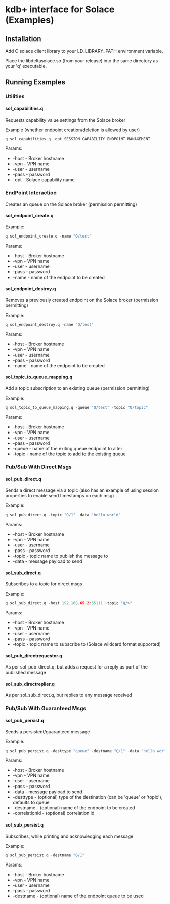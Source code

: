 # kdb+ interface for Solace (Examples)

## Installation

Add C solace client library to your LD_LIBRARY_PATH environment variable.

Place the libdeltasolace.so (from your release) into the same directory as your 'q' executable.

## Running Examples

### Utilities

#### sol_capabilities.q

Requests capability value settings from the Solace broker 

Example (whether endpoint creation/deletion is allowed by user) 

```C
q sol_capabilities.q -opt SESSION_CAPABILITY_ENDPOINT_MANAGEMENT
```

Params:

- -host - Broker hostname
- -vpn - VPN name
- -user - username
- -pass - password
- -opt - Solace capability name 

### EndPoint Interaction

Creates an queue on the Solace broker (permission permitting)

#### sol_endpoint_create.q

Example: 

```C
q sol_endpoint_create.q -name "Q/test" 
```

Params:

- -host - Broker hostname
- -vpn - VPN name
- -user - username
- -pass - password
- -name - name of the endpoint to be created

#### sol_endpoint_destroy.q

Removes a previously created endpoint on the Solace broker (permission permitting)

Example: 

```C
q sol_endpoint_destroy.q -name "Q/test"
```

Params:

- -host - Broker hostname
- -vpn - VPN name
- -user - username
- -pass - password
- -name - name of the endpoint to be created

#### sol_topic_to_queue_mapping.q

Add a topic subscription to an existing queue (permission permitting)

Example:

```C
q sol_topic_to_queue_mapping.q -queue "Q/test" -topic "Q/topic"
```

Params:

- -host - Broker hostname
- -vpn - VPN name
- -user - username
- -pass - password
- -queue - name of the exiting queue endpoint to alter
- -topic - name of the topic to add to the existing queue

### Pub/Sub With Direct Msgs 

#### sol_pub_direct.q

Sends a direct message via a topic (also has an example of using session properties to enable send timestamps on each msg)

Example:

```c
q sol_pub_direct.q -topic "Q/1" -data "hello world" 
```

Params:

- -host - Broker hostname
- -vpn - VPN name
- -user - username
- -pass - password
- -topic - topic name to publish the message to
- -data - message payload to send

#### sol_sub_direct.q

Subscribes to a topic for direct msgs 

Example:

```c
q sol_sub_direct.q -host 192.168.65.2:55111 -topic "Q/>"
```

Params:

- -host - Broker hostname
- -vpn - VPN name
- -user - username
- -pass - password
- -topic - topic name to subscribe to (Solace wildcard format supported)

#### sol_pub_directrequestor.q

As per sol_pub_direct.q, but adds a request for a reply as part of the published message

#### sol_sub_directreplier.q

As per sol_sub_direct.q, but replies to any message received

### Pub/Sub With Guaranteed Msgs


#### sol_pub_persist.q

Sends a persistent/guaranteed message

Example:

```c
q sol_pub_persist.q -desttype "queue" -destname "Q/1" -data "hello world"  -correlationid 555
```

Params:

- -host - Broker hostname
- -vpn - VPN name
- -user - username
- -pass - password
- -data - message payload to send
- -desttype - (optional) type of the destination (can be 'queue' or 'topic'), defaults to queue
- -destname - (optional) name of the endpoint to be created
- -correlationid - (optional) correlation id

#### sol_sub_persist.q

Subscribes, while printing and acknowledging each message

Example:

```C
q sol_sub_persist.q -destname "Q/1"
```

Params:

- -host - Broker hostname
- -vpn - VPN name
- -user - username
- -pass - password
- -destname - (optional) name of the endpoint queue to be used
